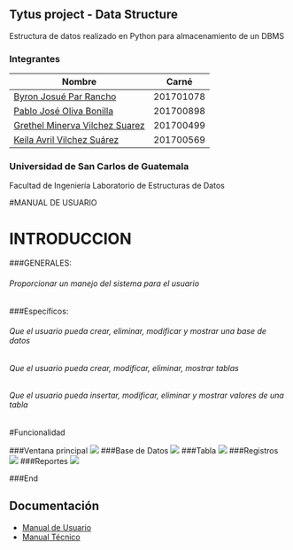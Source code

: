 ## Tytus project - Data Structure
Estructura de datos  realizado en Python para almacenamiento de un DBMS

### Integrantes

| Nombre | Carné |
| ------ | ------ |
| [Byron Josué Par Rancho](https://github.com/ByronPar)  | 201701078 |
| [Pablo José Oliva Bonilla](https://github.com/27Pablooliva27) | 201700898 |
| [Grethel Minerva Vilchez Suarez](https://github.com/MinervaVilchez)  | 201700499 |
| [Keila Avril Vilchez Suárez](https://github.com/KeilaVilchez) | 201700569 |



### Universidad de San Carlos de Guatemala
Facultad de Ingeniería
Laboratorio de Estructuras de Datos

#MANUAL DE USUARIO


# INTRODUCCION
###GENERALES:
###### Proporcionar un manejo del sistema para el usuario
###Específicos:
###### Que el usuario pueda crear, eliminar, modificar y mostrar una base de datos
###### Que el usuario pueda crear, modificar, eliminar, mostrar tablas
###### Que el usuario pueda insertar, modificar, eliminar y mostrar valores de una tabla





#Funcionalidad

###Ventana principal
![](https://raw.githubusercontent.com/27Pablooliva27/tytus/main/storage/team07/Imagenes/imagen5.png)
###Base de Datos
![](https://raw.githubusercontent.com/27Pablooliva27/tytus/main/storage/team07/Imagenes/imagen1.png)
###Tabla
![](https://raw.githubusercontent.com/27Pablooliva27/tytus/main/storage/team07/Imagenes/imagen2.png)
###Registros
![](https://raw.githubusercontent.com/27Pablooliva27/tytus/main/storage/team07/Imagenes/imagen3.png)
###Reportes
![](https://raw.githubusercontent.com/27Pablooliva27/tytus/main/storage/team07/Imagenes/imagen4.png)

###End
## Documentación
- [Manual de Usuario](<documentacion/manualUser.md>)
- [Manual Técnico](<documentacion/manualTecnico.md>)
